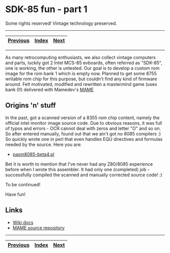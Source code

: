 # SDK-85 fun - part 1

Some rights reserved! Vintage technology preserved.

---

[Previous](../custombootromfun) | [Index](../../../../) | [Next](../sdk85funpart3)
--- | --- | ---

---

As many retrocomputing enthusiasts, we also collect vintage computers and
parts, luckily got 2 Intel MCS-85 evboards, often referred as "SDK-85", one
is working, the other is untested. Our goal is to develop a custom rom image
for the rom bank 1 which is empty now. Planned to get some 8755 writable rom
chip for this purpose, but couldn't find any kind of firmware around. Felt
motivated, modified and rewritten a mastermind game (uses bank 0!) delivered
with Mamedev's [MAME](https://github.com/mamedev/mame)

## Origins 'n' stuff

In the past, got a scanned version of a 8355 rom chip content, namely the
official intel monitor image source code. Due to obvious reasons, it was full
of typos and errors - OCR cannot deal with zeros and letter "O" and so on. So
after entered manually, found out that we ain't got no 8085 compilers :) So
quickly wrote one in perl that even handles EQU directives and formulas
needed by the source. Here you are:

- [pasm8085-beta4.pl](./pasm8085-beta4.pl)

Bet it is worth to mention that I've never had any Z80/8085 experience before
when I wrote this assembler. It had only one (completed) job - successfully
compiled the scanned and manually corrected source code! :)

To be continued!

Have fun!

## Links

- [Wiki docs](https://en.wikipedia.org/wiki/Intel_System_Development_Kit#SDK-85)
- [MAME source repository](https://github.com/mamedev/mame)

---

[Previous](../custombootromfun) | [Index](../../../../) | [Next](../sdk85funpart3)
--- | --- | ---
